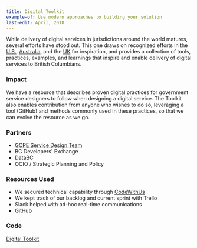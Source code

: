```yaml
---
title: Digital Toolkit
example-of: Use modern approaches to building your solution
last-edit: April, 2018
---
```


While delivery of digital services in jurisdictions around the world matures, several efforts have stood out.  This one draws on recognized efforts in the [U.S.](https://18f.gsa.gov/), [Australia](https://www.dta.gov.au/), and the [UK](https://www.gov.uk/service-manual/service-standard) for inspiration, and provides a collection of tools, practices, examples, and learnings that inspire and enable delivery of digital services to British Columbians.


### Impact

We have a resource that describes proven digital practices for government service designers to follow when designing a digital service.  The Toolkit also enables contribution from anyone who wishes to do so, leveraging a tool (GitHub) and methods commonly used in these practices, so that we can evolve the resource as we go.  

### Partners

* [GCPE Service Design Team](https://www2.gov.bc.ca/gov/content/governments/services-for-government/service-experience-digital-delivery/service-design)
* BC Developers' Exchange
* DataBC
* OCIO / Strategic Planning and Policy

### Resources Used

* We secured technical capability through [CodeWithUs](https://bcdevexchange.org/codewithus)
* We kept track of our backlog and current sprint with Trello
* Slack helped with ad-hoc real-time communications
* GitHub


### Code
[Digital Toolkit](<https://github.com/bcgov/digital-toolkit>)
